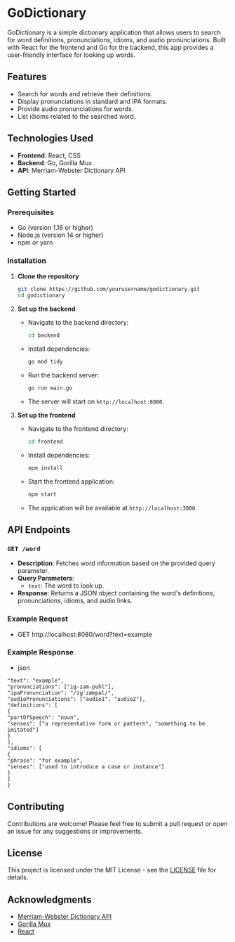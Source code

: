 # GoDictionary

GoDictionary is a simple dictionary application that allows users to search for word definitions, pronunciations, idioms, and audio pronunciations. Built with React for the frontend and Go for the backend, this app provides a user-friendly interface for looking up words.

## Features
- Search for words and retrieve their definitions.
- Display pronunciations in standard and IPA formats.
- Provide audio pronunciations for words.
- List idioms related to the searched word.

## Technologies Used
- **Frontend**: React, CSS
- **Backend**: Go, Gorilla Mux
- **API**: Merriam-Webster Dictionary API

## Getting Started

### Prerequisites
- Go (version 1.16 or higher)
- Node.js (version 14 or higher)
- npm or yarn

### Installation

1. **Clone the repository**
   ```bash
   git clone https://github.com/yourusername/godictionary.git
   cd godictionary
   ```

2. **Set up the backend**
   - Navigate to the backend directory:
     ```bash
     cd backend
     ```
   - Install dependencies:
     ```bash
     go mod tidy
     ```
   - Run the backend server:
     ```bash
     go run main.go
     ```
   - The server will start on `http://localhost:8080`.

3. **Set up the frontend**
   - Navigate to the frontend directory:
     ```bash
     cd frontend
     ```
   - Install dependencies:
     ```bash
     npm install
     ```
   - Start the frontend application:
     ```bash
     npm start
     ```
   - The application will be available at `http://localhost:3000`.

## API Endpoints
### `GET /word`
- **Description**: Fetches word information based on the provided query parameter.
- **Query Parameters**:
  - `text`: The word to look up.
- **Response**: Returns a JSON object containing the word's definitions, pronunciations, idioms, and audio links.

### Example Request

- GET http://localhost:8080/word?text=example


### Example Response

- json
```{
"text": "example",
"pronunciations": ["ig-zam-puhl"],
"ipaPronunciation": "/ɪɡˈzæmpəl/",
"audioPronunciations": ["audio1", "audio2"],
"definitions": [
{
"partOfSpeech": "noun",
"senses": ["a representative form or pattern", "something to be imitated"]
}
],
"idioms": [
{
"phrase": "for example",
"senses": ["used to introduce a case or instance"]
}
]
}
```

## Contributing
Contributions are welcome! Please feel free to submit a pull request or open an issue for any suggestions or improvements.

## License
This project is licensed under the MIT License - see the [LICENSE](LICENSE) file for details.

## Acknowledgments
- [Merriam-Webster Dictionary API](https://dictionaryapi.com/)
- [Gorilla Mux](https://github.com/gorilla/mux)
- [React](https://reactjs.org/)



